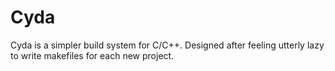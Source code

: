 # Cyda
Cyda is a simpler build system for C/C++. Designed after feeling utterly lazy to write makefiles for each new project. 
